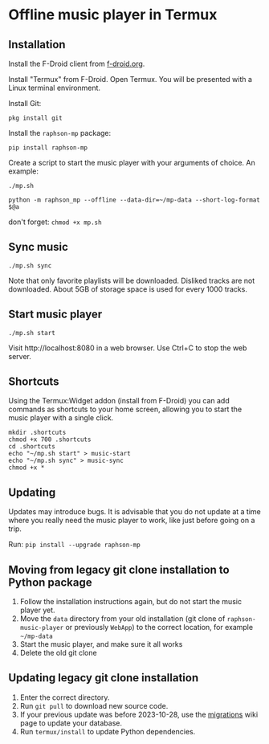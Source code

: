 # Offline music player in Termux

## Installation

Install the F-Droid client from [f-droid.org](https://f-droid.org/F-Droid.apk).

Install "Termux" from F-Droid. Open Termux. You will be presented with a Linux terminal environment.

Install Git:
```
pkg install git
```

Install the `raphson-mp` package:
```
pip install raphson-mp
```

Create a script to start the music player with your arguments of choice. An example:

`./mp.sh`
```
python -m raphson_mp --offline --data-dir=~/mp-data --short-log-format $@a
```

don't forget: `chmod +x mp.sh`

## Sync music
```
./mp.sh sync
```

Note that only favorite playlists will be downloaded. Disliked tracks are not downloaded. About 5GB of storage space is used for every 1000 tracks.

## Start music player
```
./mp.sh start
```

Visit http://localhost:8080 in a web browser. Use Ctrl+C to stop the web server.

## Shortcuts

Using the Termux:Widget addon (install from F-Droid) you can add commands as shortcuts to your home screen, allowing you to start the music player with a single click.

```
mkdir .shortcuts
chmod +x 700 .shortcuts
cd .shortcuts
echo "~/mp.sh start" > music-start
echo "~/mp.sh sync" > music-sync
chmod +x *
```

## Updating

Updates may introduce bugs. It is advisable that you do not update at a time where you really need the music player to work, like just before going on a trip.

Run: `pip install --upgrade raphson-mp`

## Moving from legacy git clone installation to Python package

1. Follow the installation instructions again, but do not start the music player yet.
2. Move the `data` directory from your old installation (git clone of `raphson-music-player` or previously `WebApp`) to the correct location, for example `~/mp-data`
3. Start the music player, and make sure it all works
4. Delete the old git clone

## Updating legacy git clone installation

1. Enter the correct directory.
2. Run `git pull` to download new source code.
3. If your previous update was before 2023-10-28, use the [migrations](./migrations.md) wiki page to update your database.
4. Run `termux/install` to update Python dependencies.
